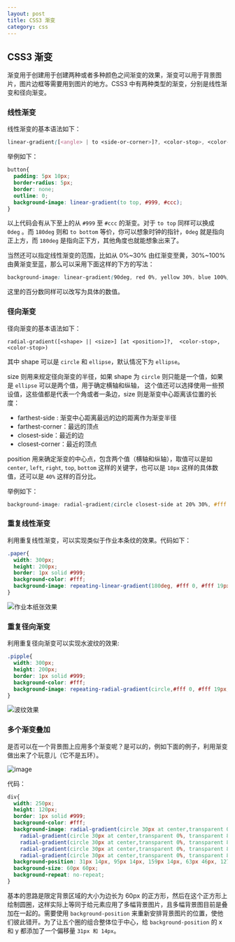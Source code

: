 ```yaml
---
layout: post
title: CSS3 渐变
category: css
---
```


## CSS3 渐变

渐变用于创建用于创建两种或者多种颜色之间渐变的效果，渐变可以用于背景图片，图片边框等需要用到图片的地方。CSS3 中有两种类型的渐变，分别是线性渐变和径向渐变。

### 线性渐变

线性渐变的基本语法如下：

```css
linear-gradient([<angle> | to <side-or-corner>]?, <color-stop>, <color-stop>)
```

举例如下：

```css
button{
  padding: 5px 10px;
  border-radius: 5px;
  border: none;
  outline: 0;
  background-image: linear-gradient(to top, #999, #ccc);
}
```

以上代码会有从下至上的从 `#999` 至 `#ccc` 的渐变。对于 `to top` 同样可以换成 `0deg` 。而 `180deg` 则和 `to bottom` 等价，你可以想象时钟的指针，`0deg` 就是指向正上方，而 `180deg` 是指向正下方，其他角度也就能想象出来了。

当然还可以指定线性渐变的范围，比如从 0%~30% 由红渐变至黄，30%~100% 由黄渐变至蓝，那么可以采用下面这样的下方的写法：

```css
background-image: linear-gradient(90deg, red 0%, yellow 30%, blue 100%);
```

这里的百分数同样可以改写为具体的数值。

### 径向渐变

径向渐变的基本语法如下：

```
radial-gradient([<shape> || <size>] [at <position>]?,  <color-stop>, <color-stop>)
```

其中 shape 可以是 `circle` 和 `ellipse`，默认情况下为 `ellipse`。

size 则用来规定径向渐变的半径，如果 shape 为 `circle` 则只能是一个值，如果是 `ellipse` 可以是两个值，用于确定横轴和纵轴， 这个值还可以选择使用一些预设值，这些值都是代表一个角或者一条边，size 则是渐变中心距离该位置的长度：

+ farthest-side : 渐变中心距离最远的边的距离作为渐变半径
+ farthest-corner：最远的顶点
+ closest-side：最近的边
+ closest-corner：最近的顶点

position 用来确定渐变的中心点，包含两个值（横轴和纵轴），取值可以是如 `center`, `left`, `right`, `top`, `bottom` 这样的关键字，也可以是 `10px` 这样的具体数值，还可以是 `40%` 这样的百分比。

举例如下：

```css
background-image: radial-gradient(circle closest-side at 20% 30%, #fff 0%, #999 50%, #333 100%);
```

### 重复线性渐变

利用重复线性渐变，可以实现类似于作业本条纹的效果。代码如下：

```css
.paper{
  width: 300px;
  height: 200px;
  border: 1px solid #999;
  background-color: #fff;
  background-image: repeating-linear-gradient(180deg, #fff 0, #fff 19px, #333 19px, #333 20px);
}
```

![作业本纸张效果](https://cloud.githubusercontent.com/assets/7794103/17829500/428a3fb2-66e3-11e6-9a65-a29c0b70d414.png)


### 重复径向渐变

利用重复径向渐变可以实现水波纹的效果:

```css
.pipple{
  width: 300px;
  height: 200px;
  border: 1px solid #999;
  background-color: #fff;
  background-image: repeating-radial-gradient(circle,#fff 0, #fff 19px, #333 19px, #333 20px);
}
```


![波纹效果](https://cloud.githubusercontent.com/assets/7794103/17829534/21cc1c18-66e4-11e6-8c9b-297c6439b5a4.png)


### 多个渐变叠加

是否可以在一个背景图上应用多个渐变呢？是可以的，例如下面的例子，利用渐变做出来了个玩意儿（它不是五环）。

![image](https://cloud.githubusercontent.com/assets/7794103/17829625/710fd9ce-66e7-11e6-8113-376cc2822115.png)

代码：

```css
div{
  width: 250px;
  height: 120px;
  border: 1px solid #999;
  background-color: #fff;
  background-image: radial-gradient(circle 30px at center,transparent 0%, transparent 80%, #0085c7 81%, #0085c7 99%, transparent 100%),
    radial-gradient(circle 30px at center,transparent 0%, transparent 80%, #000 81%, #000 99%, transparent 100%),
    radial-gradient(circle 30px at center,transparent 0%, transparent 80%, #df0024 81%, #df0024 99%, transparent 100%),
    radial-gradient(circle 30px at center,transparent 0%, transparent 80%, #f4c300 81%, #f4c300 99%, transparent 100%),
    radial-gradient(circle 30px at center,transparent 0%, transparent 80%, #009f3d 81%, #009f3d 99%, transparent 100%);
  background-position: 31px 14px, 95px 14px, 159px 14px, 63px 46px, 127px 46px;
  background-size: 60px 60px;
  background-repeat: no-repeat;
}
```

基本的思路是限定背景区域的大小为边长为 60px 的正方形，然后在这个正方形上绘制圆圈，这样实际上等同于给元素应用了多幅背景图片，且多幅背景图目前是叠加在一起的。需要使用 `background-position` 来重新安排背景图片的位置，使他们彼此错开。为了让五个圈的组合整体位于中心，给 `background-position` 的 x 和 y 都添加了一个偏移量 `31px 和 14px`。
